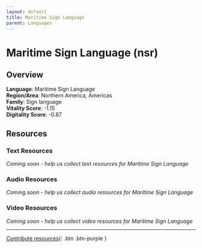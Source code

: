 ```yaml
---
layout: default
title: Maritime Sign Language
parent: Languages
---
```


# Maritime Sign Language (nsr)

## Overview

**Language**: Maritime Sign Language  
**Region/Area**: Northern America, Americas  
**Family**: Sign language  
**Vitality Score**: -1.15  
**Digitality Score**: -0.87  

## Resources

### Text Resources
*Coming soon - help us collect text resources for Maritime Sign Language*

### Audio Resources
*Coming soon - help us collect audio resources for Maritime Sign Language*

### Video Resources
*Coming soon - help us collect video resources for Maritime Sign Language*

---

[Contribute resources](https://fairtrain.github.io/){: .btn .btn-purple }
